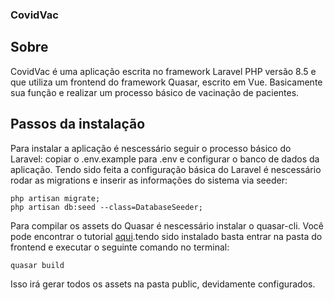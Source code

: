 ### CovidVac

## Sobre
CovidVac é uma aplicação escrita no framework Laravel PHP versão 8.5 e que utiliza um frontend do framework Quasar, escrito em Vue. Basicamente sua função e realizar um processo básico de vacinação de pacientes.

## Passos da instalação
Para instalar a aplicação é nescessário seguir o processo básico do Laravel: copiar o .env.example para .env e configurar o banco de dados da aplicação. Tendo sido feita a configuração básica do Laravel é nescessário rodar as migrations e inserir as informações do sistema via seeder:
```
php artisan migrate;
php artisan db:seed --class=DatabaseSeeder;
```
Para compilar os assets do Quasar é nescessário instalar o quasar-cli. Você pode encontrar o tutorial <a href="https://quasar.dev/quasar-cli/installation">aqui</a>.tendo sido instalado basta entrar na pasta do frontend e executar o seguinte comando no terminal:

```
quasar build
```
Isso irá gerar todos os assets na pasta public, devidamente configurados.
